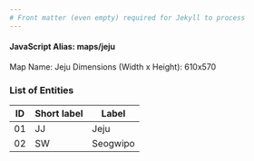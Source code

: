 ```yaml
---
# Front matter (even empty) required for Jekyll to process
---
```


#### JavaScript Alias: maps/jeju

Map Name: Jeju
Dimensions (Width x Height): 610x570





### List of Entities

ID | Short label | Label
---|---|---|
01|JJ|Jeju
02|SW|Seogwipo